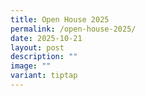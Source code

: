 ```yaml
---
title: Open House 2025
permalink: /open-house-2025/
date: 2025-10-21
layout: post
description: ""
image: ""
variant: tiptap
---
```

